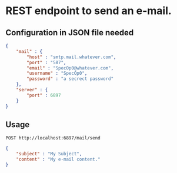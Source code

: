 # REST endpoint to send an e-mail.

## Configuration in JSON file needed

```json
{
    "mail" : {
        "host" : "smtp.mail.whatever.com",
        "port" : "587",
        "email" : "SpecOp0@whatever.com",
        "username" : "SpecOp0",
        "password" : "a secrect password"
    },
    "server" : {
        "port" : 6897
    }
}
```

## Usage

```http
POST http://localhost:6897/mail/send
```

```json
{
    "subject" : "My Subject",
    "content" : "My e-mail content."
}
```